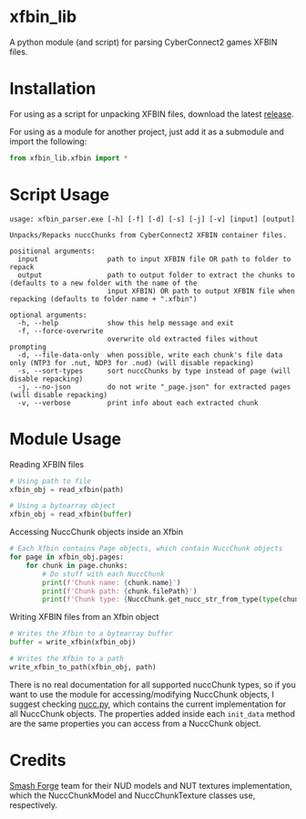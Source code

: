 # xfbin_lib
 A python module (and script) for parsing CyberConnect2 games XFBIN files.

# Installation
For using as a script for unpacking XFBIN files, download the latest [release](https://github.com/SutandoTsukai181/xfbin_lib/releases/latest).

For using as a module for another project, just add it as a submodule and import the following:

```py
from xfbin_lib.xfbin import *
```

# Script Usage

```
usage: xfbin_parser.exe [-h] [-f] [-d] [-s] [-j] [-v] [input] [output]

Unpacks/Repacks nuccChunks from CyberConnect2 XFBIN container files.

positional arguments:
  input                 path to input XFBIN file OR path to folder to repack
  output                path to output folder to extract the chunks to (defaults to a new folder with the name of the
                        input XFBIN) OR path to output XFBIN file when repacking (defaults to folder name + ".xfbin")

optional arguments:
  -h, --help            show this help message and exit
  -f, --force-overwrite
                        overwrite old extracted files without prompting
  -d, --file-data-only  when possible, write each chunk's file data only (NTP3 for .nut, NDP3 for .nud) (will disable repacking)
  -s, --sort-types      sort nuccChunks by type instead of page (will disable repacking)
  -j, --no-json         do not write "_page.json" for extracted pages (will disable repacking)
  -v, --verbose         print info about each extracted chunk
```

# Module Usage
Reading XFBIN files
```py
# Using path to file
xfbin_obj = read_xfbin(path)

# Using a bytearray object
xfbin_obj = read_xfbin(buffer)
```

Accessing NuccChunk objects inside an Xfbin
```py
# Each Xfbin contains Page objects, which contain NuccChunk objects
for page in xfbin_obj.pages:
    for chunk in page.chunks:
        # Do stuff with each NuccChunk
        print(f'Chunk name: {chunk.name}')
        print(f'Chunk path: {chunk.filePath}')
        print(f'Chunk type: {NuccChunk.get_nucc_str_from_type(type(chunk)})')
```

Writing XFBIN files from an Xfbin object
```py
# Writes the Xfbin to a bytearray buffer
buffer = write_xfbin(xfbin_obj)

# Writes the Xfbin to a path
write_xfbin_to_path(xfbin_obj, path)
```

There is no real documentation for all supported nuccChunk types, so if you want to use the module for accessing/modifying NuccChunk objects, I suggest checking [nucc.py](/xfbin/structure/nucc.py), which contains the current implementation for all NuccChunk objects. The properties added inside each `init_data` method are the same properties you can access from a NuccChunk object.

# Credits
[Smash Forge](https://github.com/jam1garner/Smash-Forge) team for their NUD models and NUT textures implementation, which the NuccChunkModel and NuccChunkTexture classes use, respectively.

